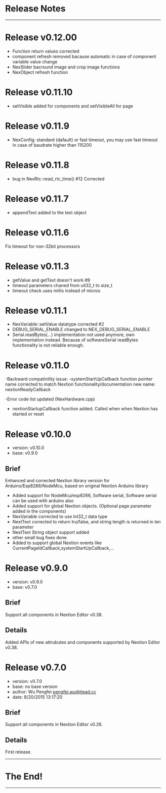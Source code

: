 # Release Notes

--------------------------------------------------------------------------------
# Release v0.12.00
- Function return values corrected
- component refresh removed bacause automatic in case of component variable value change
- NexSlider bacround image and crop image functions
- NexObject refresh function

# Release v0.11.10
- setVisible added for components and setVisibleAll for page

# Release v0.11.9
- NexConfig: standard (dafault) or fast timeout,  you may use fast timeout in case of baudrate higher than 115200

# Release v0.11.8
- bug in NexRtc::read_rtc_time() #12 Corrected

# Release v0.11.7
- appendText added to the text object

# Release v0.11.6
Fix timeout for non-32bit processors

# Release v0.11.3
- getValue and getText doesn't work #9 
- timeout parameters chaned from uit32_t to size_t
- timeout check uses millis instead of micros

# Release v0.11.1
- NexVariable::setValue datatype corrected #2
- DEBUG_SERIAL_ENABLE changed to NEX_DEBUG_SERIAL_ENABLE
- Serial.readBytes(...) implementation not used anymore, own implementation instead. Because of softwareSerial readBytes functionality is not reliable enough.

# Release v0.11.0
 -Backward compatinility issue:
     -systemStartUpCallback function pointer name corrected to match Nextion functionality/documentation new name: nextionReadyCallback
     
 -Error code list updated (NexHardware.cpp)
- nextionStartupCallback function added. Called when when Nextion has started or reset

# Release v0.10.0

  - version: v0.10.0
  - base: v0.9.0
## Brief
Enhanced and corrected Nextion library version for Arduino/Esp8266/NodeMcu, based on original Nextion Arduino library

- Added support for NodeMcu/esp8266, Software serial, Software serial can be used with arduino also
- Added support for global Nextion objects. (Optional page parameter added in the components)
- NexVariable corrected to use int32_t data type
- NextText corrected to return tru/false, and string length is returned in len parameter
- NextText String object support added
- other small bug fixes done
- Added to support global Nextion events like CurrentPageIdCallback,systemStartUpCallback,...

# Release v0.9.0

  - version: v0.9.0
  - base: v0.7.0
  
## Brief

Support all components in Nextion Editor v0.38. 

## Details

Added APIs of new attrubutes and components supported by Nextion Editor v0.38.


# Release v0.7.0

  - version: v0.7.0
  - base: no base version
  - author: Wu Pengfei <pengfei.wu@itead.cc>
  - date: 8/20/2015 13:17:20 

## Brief

Support all components in Nextion Editor v0.26. 

## Details

First release. 


--------------------------------------------------------------------------------

# The End!

--------------------------------------------------------------------------------
